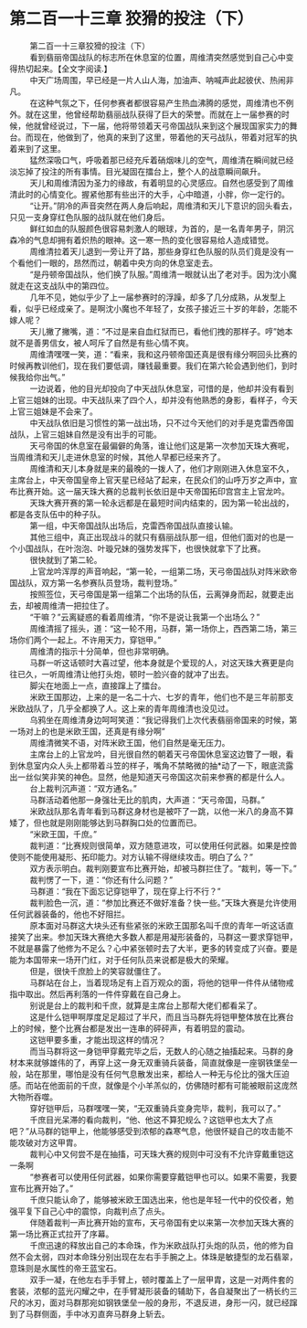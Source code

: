 <h1>第二百一十三章 狡猾的投注（下）</h1>
<div id="content">&nbsp&nbsp&nbsp&nbsp&nbsp&nbsp&nbsp&nbsp
 第二百一十三章狡猾的投注（下）
 <br/>&nbsp&nbsp&nbsp&nbsp&nbsp&nbsp&nbsp&nbsp
 看到翡丽帝国战队的标志所在休息室的位置，周维清突然感觉到自己心中变得热切起来。【全文字阅读.】
 <br/>&nbsp&nbsp&nbsp&nbsp&nbsp&nbsp&nbsp&nbsp
 中天广场周围，早已经是一片人山人海，加油声、呐喊声此起彼伏、热闹非凡。
 <br/>&nbsp&nbsp&nbsp&nbsp&nbsp&nbsp&nbsp&nbsp
 在这种气氛之下，任何参赛者都很容易产生热血沸腾的感觉，周维清也不例外。就在这里，他曾经帮助翡丽战队获得了巨大的荣誉。而就在上一届参赛的时候，他就曾经说过，下一届，他将带领着天弓帝国战队来到这个展现国家实力的舞台。而现在，他做到了，他真的来到了这里，带着他的天弓战队，带着对冠军的执着来到了这里。
 <br/>&nbsp&nbsp&nbsp&nbsp&nbsp&nbsp&nbsp&nbsp
 猛然深吸口气，呼吸着那已经充斥着硝烟味儿的空气，周维清在瞬间就已经淡忘掉了投注的所有事情。目光凝固在擂台上，整个人的战意瞬间飙升。
 <br/>&nbsp&nbsp&nbsp&nbsp&nbsp&nbsp&nbsp&nbsp
 天儿和周维清因为圣力的缘故，有着明显的心灵感应。自然也感受到了周维清此时的心情变化。握紧他那有些出汗的大手，心中暗道，小胖，你一定行的。
 <br/>&nbsp&nbsp&nbsp&nbsp&nbsp&nbsp&nbsp&nbsp
 “让开。”阴冷的声音突然在两人身后响起，周维清和天儿下意识的回头看去，只见一支身穿红色队服的战队就在他们身后。
 <br/>&nbsp&nbsp&nbsp&nbsp&nbsp&nbsp&nbsp&nbsp
 鲜红如血的队服颜色很容易刺激人的眼球，为首的，是一名青年男子，阴沉森冷的气息却拥有着炽热的眼神。这一寒一热的变化很容易给人造成错觉。
 <br/>&nbsp&nbsp&nbsp&nbsp&nbsp&nbsp&nbsp&nbsp
 周维清拉着天儿退到一旁让开了路，那些身穿红色队服的队员们竟是没有一个看他们一眼的，昂然而过，朝着中央方向的休息室走去。
 <br/>&nbsp&nbsp&nbsp&nbsp&nbsp&nbsp&nbsp&nbsp
 “是丹顿帝国战队，他们换了队服。”周维清一眼就认出了老对手。因为沈小魔就走在这支战队中的第四位。
 <br/>&nbsp&nbsp&nbsp&nbsp&nbsp&nbsp&nbsp&nbsp
 几年不见，她似乎少了上一届参赛时的浮躁，却多了几分成熟，从发型上看，似乎已经成亲了。是啊沈小魔也不年轻了，女孩子接近三十岁的年龄，怎能不嫁人呢？
 <br/>&nbsp&nbsp&nbsp&nbsp&nbsp&nbsp&nbsp&nbsp
 天儿撇了撇嘴，道：“不过是来自血红狱而已，看他们拽的那样子。哼”她本就不是善男信女，被人呵斥了自然是有些心情不爽。
 <br/>&nbsp&nbsp&nbsp&nbsp&nbsp&nbsp&nbsp&nbsp
 周维清嘿嘿一笑，道：“看来，我和这丹顿帝国还真是很有缘分啊回头比赛的时候再教训他们，现在我们要低调，赚钱最重要。我们在第六轮会遇到他们，到时候我给你出气。”
 <br/>&nbsp&nbsp&nbsp&nbsp&nbsp&nbsp&nbsp&nbsp
 一边说着，他的目光却投向了中天战队休息室，可惜的是，他却并没有看到上官三姐妹的出现。中天战队来了四个人，却并没有他熟悉的身影，看样子，今天上官三姐妹是不会来了。
 <br/>&nbsp&nbsp&nbsp&nbsp&nbsp&nbsp&nbsp&nbsp
 中天战队依旧是习惯性的第一战出场，只不过今天他们的对手是克雷西帝国战队，上官三姐妹自然是没有出手的可能。
 <br/>&nbsp&nbsp&nbsp&nbsp&nbsp&nbsp&nbsp&nbsp
 天弓帝国的休息室在最偏僻的角落，谁让他们这是第一次参加天珠大赛呢，当周维清和天儿走进休息室的时候，其他人早都已经来齐了。
 <br/>&nbsp&nbsp&nbsp&nbsp&nbsp&nbsp&nbsp&nbsp
 周维清和天儿本身就是来的最晚的一拨人了，他们才刚刚进入休息室不久，主席台上，中天帝国皇帝上官天星已经站了起来，在民众们的山呼万岁之声中，宣布比赛开始。这一届天珠大赛的总裁判长依旧是中天帝国拓印宫宫主上官龙吟。
 <br/>&nbsp&nbsp&nbsp&nbsp&nbsp&nbsp&nbsp&nbsp
 天珠大赛开赛的第一轮永远都是在最短时间内结束的，因为第一轮出战的，都是各支队伍中的种子队。
 <br/>&nbsp&nbsp&nbsp&nbsp&nbsp&nbsp&nbsp&nbsp
 第一组，中天帝国战队出场后，克雷西帝国战队直接认输。
 <br/>&nbsp&nbsp&nbsp&nbsp&nbsp&nbsp&nbsp&nbsp
 其他三组中，真正出现战斗的就只有翡丽战队那一组，但他们面对的也是一个小国战队，在叶泡泡、叶璇兄妹的强势发挥下，也很快就拿下了比赛。
 <br/>&nbsp&nbsp&nbsp&nbsp&nbsp&nbsp&nbsp&nbsp
 很快就到了第二轮。
 <br/>&nbsp&nbsp&nbsp&nbsp&nbsp&nbsp&nbsp&nbsp
 上官龙吟浑厚的声音响起，“第一轮，一组第二场，天弓帝国战队对阵米欧帝国战队，双方第一名参赛队员登场，裁判登场。”
 <br/>&nbsp&nbsp&nbsp&nbsp&nbsp&nbsp&nbsp&nbsp
 按照签位，天弓帝国是第一组第二个出场的队伍，云离弹身而起，就要走出去，却被周维清一把拉住了。
 <br/>&nbsp&nbsp&nbsp&nbsp&nbsp&nbsp&nbsp&nbsp
 “干嘛？”云离疑惑的看着周维清，“你不是说让我第一个出场么？”
 <br/>&nbsp&nbsp&nbsp&nbsp&nbsp&nbsp&nbsp&nbsp
 周维清摇了摇头，道：“这一轮不用，马群，第一场你上，西西第二场，第三场你们两个一起上。不许用天力，穿铠甲。”
 <br/>&nbsp&nbsp&nbsp&nbsp&nbsp&nbsp&nbsp&nbsp
 周维清的指示十分简单，但也非常明确。
 <br/>&nbsp&nbsp&nbsp&nbsp&nbsp&nbsp&nbsp&nbsp
 马群一听这话顿时大喜过望，他本身就是个爱现的人，对这天珠大赛更是向往已久，一听周维清让他打头炮，顿时一脸兴奋的就冲了出去。
 <br/>&nbsp&nbsp&nbsp&nbsp&nbsp&nbsp&nbsp&nbsp
 脚尖在地面上一点，直接蹿上了擂台。
 <br/>&nbsp&nbsp&nbsp&nbsp&nbsp&nbsp&nbsp&nbsp
 米欧王国那边，上来的是一名二十六、七岁的青年，他们也不是三年前那支米欧战队了，几乎全都换了人。这上来的青年周维清也没见过。
 <br/>&nbsp&nbsp&nbsp&nbsp&nbsp&nbsp&nbsp&nbsp
 乌鸦坐在周维清身边呵呵笑道：“我记得我们上次代表翡丽帝国来的时候，第一场对上的也是米欧王国，还真是有缘分啊”
 <br/>&nbsp&nbsp&nbsp&nbsp&nbsp&nbsp&nbsp&nbsp
 周维清微笑不语，对阵米欧王国，他们自然是毫无压力。
 <br/>&nbsp&nbsp&nbsp&nbsp&nbsp&nbsp&nbsp&nbsp
 主席台上的上官龙吟，目光很自然的朝着天弓帝国休息室这边瞥了一眼，看到休息室内众人头上都带着斗笠的样子，嘴角不禁略微的抽*动了一下，眼底流露出一丝似笑非笑的神色。显然，他是知道天弓帝国这次前来参赛的都是什么人。
 <br/>&nbsp&nbsp&nbsp&nbsp&nbsp&nbsp&nbsp&nbsp
 台上裁判沉声道：“双方通名。”
 <br/>&nbsp&nbsp&nbsp&nbsp&nbsp&nbsp&nbsp&nbsp
 马群活动着他那一身强壮无比的肌肉，大声道：“天弓帝国，马群。”
 <br/>&nbsp&nbsp&nbsp&nbsp&nbsp&nbsp&nbsp&nbsp
 米欧战队那名青年看到马群这身材也是被吓了一跳，以他一米八的身高不算矮了，但也就是刚刚能够达到马群胸口处的位置而已。
 <br/>&nbsp&nbsp&nbsp&nbsp&nbsp&nbsp&nbsp&nbsp
 “米欧王国，千庶。”
 <br/>&nbsp&nbsp&nbsp&nbsp&nbsp&nbsp&nbsp&nbsp
 裁判道：“比赛规则很简单，双方随意进攻，可以使用任何武器。如果是控兽使则不能使用凝形、拓印能力。对方认输不得继续攻击。明白了么？”
 <br/>&nbsp&nbsp&nbsp&nbsp&nbsp&nbsp&nbsp&nbsp
 双方表示明白。裁判刚要宣布比赛开始，却被马群拦住了。“裁判，等一下。”
 <br/>&nbsp&nbsp&nbsp&nbsp&nbsp&nbsp&nbsp&nbsp
 裁判愣了一下，道：“你还有什么问题？”
 <br/>&nbsp&nbsp&nbsp&nbsp&nbsp&nbsp&nbsp&nbsp
 马群道：“我在下面忘记穿铠甲了，现在穿上行不行？”
 <br/>&nbsp&nbsp&nbsp&nbsp&nbsp&nbsp&nbsp&nbsp
 裁判脸色一沉，道：“参加比赛还不做好准备？快一些。”天珠大赛是允许使用任何武器装备的，他也不好阻拦。
 <br/>&nbsp&nbsp&nbsp&nbsp&nbsp&nbsp&nbsp&nbsp
 原本面对马群这大块头还有些紧张的米欧王国那名叫千庶的青年一听这话直接笑了出来。参加天珠大赛绝大多数人都是用凝形装备的，马群这一要求穿铠甲，不就是暴露了他修为不足么？心中紧张顿时去了大半，更多的转变成了兴奋。要是能为本国带来一场开门红，对于任何队员来说都是极大的荣耀。
 <br/>&nbsp&nbsp&nbsp&nbsp&nbsp&nbsp&nbsp&nbsp
 但是，很快千庶脸上的笑容就僵住了。
 <br/>&nbsp&nbsp&nbsp&nbsp&nbsp&nbsp&nbsp&nbsp
 马群站在台上，当着现场足有上百万观众的面，将他的铠甲一件件从储物戒指中取出。然后再利落的一件件穿戴在自己身上。
 <br/>&nbsp&nbsp&nbsp&nbsp&nbsp&nbsp&nbsp&nbsp
 别说是台上的裁判和千庶，就算是主席台上那帮大佬们都看呆了。
 <br/>&nbsp&nbsp&nbsp&nbsp&nbsp&nbsp&nbsp&nbsp
 这是什么铠甲啊厚度足足超过了半尺，而且当马群先将铠甲整体放在比赛台上的时候，整个比赛台都是发出一连串的砰砰声，有着明显的震动。
 <br/>&nbsp&nbsp&nbsp&nbsp&nbsp&nbsp&nbsp&nbsp
 这铠甲要多重，才能出现这样的情况？
 <br/>&nbsp&nbsp&nbsp&nbsp&nbsp&nbsp&nbsp&nbsp
 而当马群将这一身铠甲穿戴完毕之后，无数人的心随之抽搐起来。马群的身材本来就够雄伟的了，再穿上这一身无双重骑兵装备，简直就像是一座钢铁堡垒一般，站在那里，哪怕是没有任何气息散发出来，都给人一种无与伦比的强大压迫感。而站在他面前的千庶，就像是个小羊羔似的，仿佛随时都有可能被眼前这庞然大物所吞噬。
 <br/>&nbsp&nbsp&nbsp&nbsp&nbsp&nbsp&nbsp&nbsp
 穿好铠甲后，马群嘿嘿一笑，“无双重骑兵变身完毕，裁判，我可以了。”
 <br/>&nbsp&nbsp&nbsp&nbsp&nbsp&nbsp&nbsp&nbsp
 千庶目光呆滞的看向裁判，“他、他这不算犯规么？这铠甲也太大了点吧？”从马群的铠甲上，他能够感受到浓郁的森寒气息，他很怀疑自己的攻击能不能攻破对方这甲胄。
 <br/>&nbsp&nbsp&nbsp&nbsp&nbsp&nbsp&nbsp&nbsp
 裁判心中又何尝不是在抽搐，可天珠大赛的规则中可没有不允许穿戴重铠这一条啊
 <br/>&nbsp&nbsp&nbsp&nbsp&nbsp&nbsp&nbsp&nbsp
 “参赛者可以使用任何武器，如果你需要穿戴铠甲也可以。如果不需要，我要宣布比赛开始了。”
 <br/>&nbsp&nbsp&nbsp&nbsp&nbsp&nbsp&nbsp&nbsp
 千庶只能认命了，能够被米欧王国选出来，他也是年轻一代中的佼佼者，勉强平复下自己心中的震惊，向裁判点了点头。
 <br/>&nbsp&nbsp&nbsp&nbsp&nbsp&nbsp&nbsp&nbsp
 伴随着裁判一声比赛开始的宣布，天弓帝国有史以来第一次参加天珠大赛的第一场比赛正式拉开了序幕。
 <br/>&nbsp&nbsp&nbsp&nbsp&nbsp&nbsp&nbsp&nbsp
 千庶迅速的释放出自己的本命珠，作为米欧战队打头炮的队员，他的修为自然不会太弱，四对本命珠分别出现在左右手手腕之上。体珠是敏捷型的龙石翡翠，意珠则是水属性的帝王蓝宝石。
 <br/>&nbsp&nbsp&nbsp&nbsp&nbsp&nbsp&nbsp&nbsp
 双手一凝，在他左右手手臂上，顿时覆盖上了一层甲胄，这是一对两件套的套装，浓郁的蓝光闪耀之中，在手臂凝形装备的辅助下，各自凝聚出了一柄长约三尺的冰刃，面对马群那宛如钢铁堡垒一般的身形，不退反进，身形一闪，就已经蹿到了马群侧面，手中冰刃直奔马群身上斩去。
 <br/>&nbsp&nbsp&nbsp&nbsp&nbsp&nbsp&nbsp&nbsp
 <br/>&nbsp&nbsp&nbsp&nbsp&nbsp&nbsp&nbsp&nbsp
</div>
